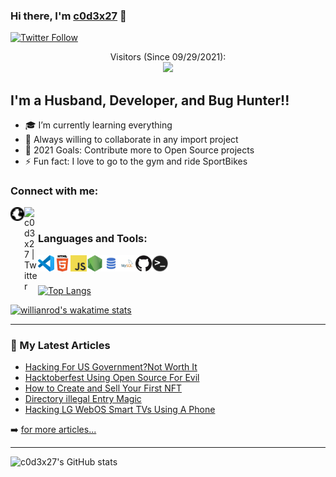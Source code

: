 ### Hi there, I'm [c0d3x27][website] 👋

[![Twitter Follow](https://img.shields.io/twitter/follow/c0d3x27?color=1DA1F2&logo=twitter&style=for-the-badge)](https://twitter.com/intent/follow?original_referer=https%3A%2F%2Fgithub.com%2Fc0d3x27&screen_name=c0d3x27)

<p align="center"> 
  Visitors (Since 09/29/2021):<br>
  <img src="https://profile-counter.glitch.me/c0d3x27/count.svg" />
</p>


## I'm a Husband, Developer, and Bug Hunter!!

- 🎓  I’m currently learning everything
- 🥅  Always willing to collaborate in any import project
- 🔭  2021 Goals: Contribute more to Open Source projects
- ⚡   Fun fact: I love to go to the gym and ride SportBikes

### Connect with me:

[<img align="left" alt="c0d3x27.medium.com/" width="22px" src="https://raw.githubusercontent.com/iconic/open-iconic/master/svg/globe.svg" />][website]
[<img align="left" alt="c0d3x27 | Twitter" width="22px" src="https://cdn.jsdelivr.net/npm/simple-icons@v3/icons/twitter.svg" />][twitter]

<br/>

### Languages and Tools:

<img align="left" alt="Visual Studio Code" width="26px" src="https://raw.githubusercontent.com/github/explore/80688e429a7d4ef2fca1e82350fe8e3517d3494d/topics/visual-studio-code/visual-studio-code.png" />
<img align="left" alt="HTML5" width="26px" src="https://raw.githubusercontent.com/github/explore/80688e429a7d4ef2fca1e82350fe8e3517d3494d/topics/html/html.png" />
<img align="left" alt="JavaScript" width="26px" src="https://raw.githubusercontent.com/github/explore/80688e429a7d4ef2fca1e82350fe8e3517d3494d/topics/javascript/javascript.png" />
<img align="left" alt="Node.js" width="26px" src="https://raw.githubusercontent.com/github/explore/80688e429a7d4ef2fca1e82350fe8e3517d3494d/topics/nodejs/nodejs.png" />
<img align="left" alt="SQL" width="26px" src="https://raw.githubusercontent.com/github/explore/80688e429a7d4ef2fca1e82350fe8e3517d3494d/topics/sql/sql.png" />
<img align="left" alt="MySQL" width="26px" src="https://raw.githubusercontent.com/github/explore/80688e429a7d4ef2fca1e82350fe8e3517d3494d/topics/mysql/mysql.png" />
<img align="left" alt="GitHub" width="26px" src="https://raw.githubusercontent.com/github/explore/78df643247d429f6cc873026c0622819ad797942/topics/github/github.png" />
<img align="left" alt="Terminal" width="26px" src="https://raw.githubusercontent.com/github/explore/80688e429a7d4ef2fca1e82350fe8e3517d3494d/topics/terminal/terminal.png" />

<br/>
<br/>

[![Top Langs](https://github-readme-stats.vercel.app/api/top-langs/?username=c0d3x27&langs_count=10&layout=compact)](https://github.com/anuraghazra/github-readme-stats)
 
[![willianrod's wakatime stats](https://github-readme-stats.vercel.app/api/wakatime?username=@c0d3x27&theme=default)](https://github.com/mdkausar295/github-readme-stats)


---

### 📕 My Latest Articles

<!-- BLOG-POST-LIST:START -->
- [Hacking For US Government?Not Worth It](https://infosecwriteups.com/hacking-for-us-government-not-worth-it-d0d92b357618?source=rss-7255c032b8e9------2)
- [Hacktoberfest Using Open Source For Evil](https://medium.com/geekculture/hacktoberfest-using-open-source-for-evil-15a55f2fe248?source=rss-7255c032b8e9------2)
- [How to Create and Sell Your First NFT](https://medium.com/geekculture/how-to-create-and-sell-your-first-nft-f4ebca4e1790?source=rss-7255c032b8e9------2)
- [Directory illegal Entry Magic](https://medium.com/geekculture/directory-illegal-entry-magic-1a92f21c5cec?source=rss-7255c032b8e9------2)
- [Hacking LG WebOS Smart TVs Using A Phone](https://medium.com/geekculture/hacking-lg-webos-smart-tvs-using-a-phone-3fedba5d6f50?source=rss-7255c032b8e9------2)
<!-- BLOG-POST-LIST:END -->

➡️ [for more articles...](https://c0d3x27.medium.com)

---


  
![c0d3x27's GitHub stats](https://github-readme-stats.vercel.app/api?username=c0d3x27&show_icons=true&theme=vue)






[website]: https://c0d3x27.medium.com
[twitter]: https://twitter.com/c0d3x27

